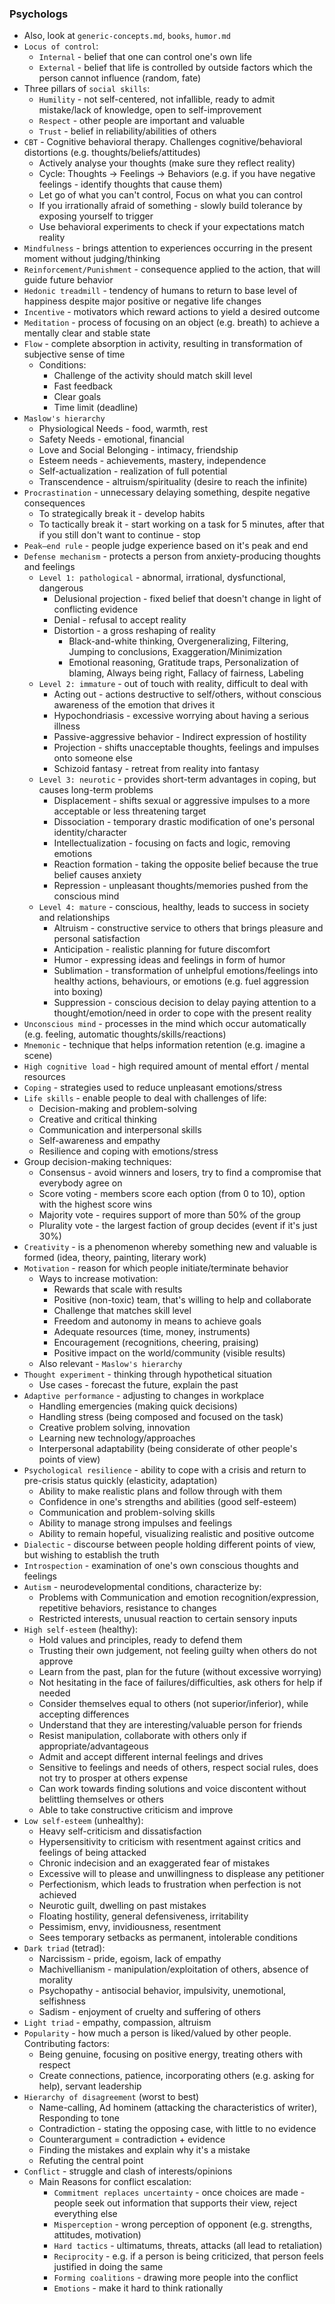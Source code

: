### Psychologs
* Also, look at `generic-concepts.md`, `books`, `humor.md`
* `Locus of control`:
	* `Internal` - belief that one can control one's own life
	* `External` - belief that life is controlled by outside factors which the person cannot influence (random, fate)
* Three pillars of `social skills`:
	* `Humility` - not self-centered, not infallible, ready to admit mistake/lack of knowledge, open to self-improvement
	* `Respect` - other people are important and valuable
	* `Trust` - belief in reliability/abilities of others
* `CBT` - Cognitive behavioral therapy. Challenges cognitive/behavioral distortions (e.g. thoughts/beliefs/attitudes)
    * Actively analyse your thoughts (make sure they reflect reality)
    * Cycle: Thoughts -> Feelings -> Behaviors (e.g. if you have negative feelings - identify thoughts that cause them)
    * Let go of what you can't control, Focus on what you can control
    * If you irrationally afraid of something - slowly build tolerance by exposing yourself to trigger
    * Use behavioral experiments to check if your expectations match reality
* `Mindfulness` - brings attention to experiences occurring in the present moment without judging/thinking
* `Reinforcement/Punishment` - consequence applied to the action, that will guide future behavior
* `Hedonic treadmill` - tendency of humans to return to base level of happiness despite major positive or negative life changes
* `Incentive` - motivators which reward actions to yield a desired outcome
* `Meditation` - process of focusing on an object (e.g. breath) to achieve a mentally clear and stable state
* `Flow` - complete absorption in activity, resulting in transformation of subjective sense of time
    * Conditions:
        * Challenge of the activity should match skill level
        * Fast feedback
        * Clear goals
        * Time limit (deadline)
* `Maslow's hierarchy`
    * Physiological Needs - food, warmth, rest
    * Safety Needs - emotional, financial
    * Love and Social Belonging - intimacy, friendship
    * Esteem needs - achievements, mastery, independence
    * Self-actualization - realization of full potential
    * Transcendence - altruism/spirituality (desire to reach the infinite)
* `Procrastination` - unnecessary delaying something, despite negative consequences
    * To strategically break it - develop habits
    * To tactically break it - start working on a task for 5 minutes, after that if you still don't want to continue - stop
* `Peak–end rule` - people judge experience based on it's peak and end
* `Defense mechanism` - protects a person from anxiety-producing thoughts and feelings
    * `Level 1: pathological` - abnormal, irrational, dysfunctional, dangerous
        * Delusional projection - fixed belief that doesn't change in light of conflicting evidence
        * Denial - refusal to accept reality
        * Distortion - a gross reshaping of reality
            * Black-and-white thinking, Overgeneralizing, Filtering, Jumping to conclusions,  Exaggeration/Minimization
            * Emotional reasoning, Gratitude traps, Personalization of blaming, Always being right, Fallacy of fairness, Labeling
    * `Level 2: immature` - out of touch with reality, difficult to deal with
        * Acting out - actions destructive to self/others, without conscious awareness of the emotion that drives it
        * Hypochondriasis - excessive worrying about having a serious illness
        * Passive-aggressive behavior - Indirect expression of hostility
        * Projection - shifts unacceptable thoughts, feelings and impulses onto someone else
        * Schizoid fantasy - retreat from reality into fantasy
    * `Level 3: neurotic` - provides short-term advantages in coping, but causes long-term problems
        * Displacement - shifts sexual or aggressive impulses to a more acceptable or less threatening target
        * Dissociation - temporary drastic modification of one's personal identity/character
        * Intellectualization - focusing on facts and logic, removing emotions
        * Reaction formation - taking the opposite belief because the true belief causes anxiety
        * Repression - unpleasant thoughts/memories pushed from the conscious mind
    * `Level 4: mature` - conscious, healthy, leads to success in society and relationships
        * Altruism - constructive service to others that brings pleasure and personal satisfaction
        * Anticipation - realistic planning for future discomfort
        * Humor - expressing ideas and feelings in form of humor
        * Sublimation - transformation of unhelpful emotions/feelings into healthy actions, behaviours, or emotions (e.g. fuel aggression into boxing)
        * Suppression - conscious decision to delay paying attention to a thought/emotion/need in order to cope with the present reality
* `Unconscious mind` - processes in the mind which occur automatically (e.g. feeling, automatic thoughts/skills/reactions)
* `Mnemonic` - technique that helps information retention (e.g. imagine a scene)
* `High cognitive load` - high required amount of mental effort / mental resources
* `Coping` - strategies used to reduce unpleasant emotions/stress
* `Life skills` - enable people to deal with challenges of life:
    * Decision-making and problem-solving
    * Creative and critical thinking
    * Communication and interpersonal skills
    * Self-awareness and empathy
    * Resilience and coping with emotions/stress
* Group decision-making techniques:
    * Consensus - avoid winners and losers, try to find a compromise that everybody agree on
    * Score voting - members score each option (from 0 to 10), option with the highest score wins
    * Majority vote - requires support of more than 50% of the group
    * Plurality vote - the largest faction of group decides (event if it's just 30%)
* `Creativity` - is a phenomenon whereby something new and valuable is formed (idea, theory, painting, literary work)
* `Motivation` - reason for which people initiate/terminate behavior
    * Ways to increase motivation:
        * Rewards that scale with results
        * Positive (non-toxic) team, that's willing to help and collaborate
        * Challenge that matches skill level
        * Freedom and autonomy in means to achieve goals
        * Adequate resources (time, money, instruments)
        * Encouragement (recognitions, cheering, praising)
        * Positive impact on the world/community (visible results)
    * Also relevant - `Maslow's hierarchy`
* `Thought experiment` - thinking through hypothetical situation
    * Use cases - forecast the future, explain the past
* `Adaptive performance` - adjusting to changes in workplace
    * Handling emergencies (making quick decisions)
    * Handling stress (being composed and focused on the task)
    * Creative problem solving, innovation
    * Learning new technology/approaches
    * Interpersonal adaptability (being considerate of other people's points of view)
* `Psychological resilience` - ability to cope with a crisis and return to pre-crisis status quickly (elasticity, adaptation)
    * Ability to make realistic plans and follow through with them
    * Confidence in one's strengths and abilities (good self-esteem)
    * Communication and problem-solving skills
    * Ability to manage strong impulses and feelings
    * Ability to remain hopeful, visualizing realistic and positive outcome
* `Dialectic` - discourse between people holding different points of view, but wishing to establish the truth
* `Introspection` - examination of one's own conscious thoughts and feelings
* `Autism` - neurodevelopmental conditions, characterize by:     
    * Problems with Communication and emotion recognition/expression, repetitive behaviors, resistance to changes
    * Restricted interests, unusual reaction to certain sensory inputs
* `High self-esteem` (healthy):
    * Hold values and principles, ready to defend them
    * Trusting their own judgement, not feeling guilty when others do not approve
    * Learn from the past, plan for the future (without excessive worrying)
    * Not hesitating in the face of failures/difficulties, ask others for help if needed
    * Consider themselves equal to others (not superior/inferior), while accepting differences
    * Understand that they are interesting/valuable person for friends
    * Resist manipulation, collaborate with others only if appropriate/advantageous
    * Admit and accept different internal feelings and drives
    * Sensitive to feelings and needs of others, respect social rules, does not try to prosper at others expense
    * Can work towards finding solutions and voice discontent without belittling themselves or others
    * Able to take constructive criticism and improve
* `Low self-esteem` (unhealthy):
    * Heavy self-criticism and dissatisfaction
    * Hypersensitivity to criticism with resentment against critics and feelings of being attacked
    * Chronic indecision and an exaggerated fear of mistakes
    * Excessive will to please and unwillingness to displease any petitioner
    * Perfectionism, which leads to frustration when perfection is not achieved
    * Neurotic guilt, dwelling on past mistakes
    * Floating hostility, general defensiveness, irritability
    * Pessimism, envy, invidiousness, resentment
    * Sees temporary setbacks as permanent, intolerable conditions
* `Dark triad` (tetrad):
    * Narcissism - pride, egoism, lack of empathy
    * Machivellianism - manipulation/exploitation of others, absence of morality
    * Psychopathy - antisocial behavior, impulsivity, unemotional, selfishness
    * Sadism - enjoyment of cruelty and suffering of others
* `Light triad` - empathy, compassion, altruism
* `Popularity` - how much a person is liked/valued by other people. Contributing factors:
    * Being genuine, focusing on positive energy, treating others with respect
    * Create connections, patience, incorporating others (e.g. asking for help), servant leadership
* `Hierarchy of disagreement` (worst to best)
    * Name-calling, Ad hominem (attacking the characteristics of writer), Responding to tone
    * Contradiction - stating the opposing case, with little to no evidence
    * Counterargument = contradiction + evidence
    * Finding the mistakes and explain why it's a mistake
    * Refuting the central point
* `Conflict` - struggle and clash of interests/opinions
    * Main Reasons for conflict escalation:
        * `Сommitment replaces uncertainty` - once choices are made - people seek out information that supports their view, reject everything else
        * `Misperception` - wrong perception of opponent (e.g. strengths, attitudes, motivation)
        * `Hard tactics` - ultimatums, threats, attacks (all lead to retaliation)
        * `Reciprocity` - e.g. if a person is being criticized, that person feels justified in doing the same
        * `Forming coalitions` - drawing more people into the conflict
        * `Emotions` - make it hard to think rationally
        
